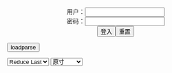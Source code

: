 <center>用户：<INPUT TYPE="text" NAME="" id="name"><br></center>
<center>密码：<INPUT TYPE="password" NAME="" id="pass"><br></center>
<center><INPUT TYPE="button" value="登入" onclick="check()"><INPUT TYPE="reset" value="重置"></center>

<div style="display: none" id="mdm" name="dmd">
  <button onclick="location.reload()">Cover 0</button>
</div>

<button style="display: none" name="dmd" onclick="toggleb()">toggle</button>
<button onclick="loadparse()">loadparse</button>

<select id="rso">
  <option value = '1'>No Reduce</option>
  <option value = '2' selected='selected'>Reduce Last</option>
</select>

<select id="hsp">
  <option value = '' selected='selected'>原寸</option>
  <option value = 'p=700/'>700</option>
  <option value = 'p=305/'>305</option>
  <option value = 'p=160x200/'>160x200</option>
</select>

<br>
<div style="display: none" id="mdc" name="dmd">
</div>

<pre style="display: none" id = "raw">
<!-- 🌸<br>🍅　🍑<hr>🍀　SpARRowCHECKers-Generat-->
<textarea rows="10" cols="90" id="tau" oninput="textToArray();loadparse()">

https://static7.hentai-cosplays.com/upload/20220210/289/295075/p=700/50.jpg
https://static5.hentai-cosplays.com/upload/20211208/248/253362/p=700/102.jpg
https://static5.hentai-cosplays.com/upload/20211208/248/253207/p=700/96.jpg
https://static5.hentai-cosplays.com/upload/20211106/245/250684/p=700/57.jpg
https://static5.hentai-cosplays.com/upload/20211208/248/253659/p=700/104.jpg
https://static5.hentai-cosplays.com/upload/20210925/239/244706/p=700/51.jpg
https://static6.hentai-cosplays.com/upload/20211227/265/271266/p=700/31.jpg
https://static5.hentai-cosplays.com/upload/20211019/243/247829/p=700/42.jpg
https://static4.hentai-cosplays.com/upload/20210322/211/215564/p=700/43.jpg
https://static6.hentai-cosplays.com/upload/20211222/262/267465/p=700/13.jpg
https://static6.hentai-cosplays.com/upload/20211227/265/271359/p=700/31.jpg
https://static6.hentai-cosplays.com/upload/20211222/262/267466/p=700/29.jpg
https://static4.hentai-cosplays.com/upload/20210322/211/215561/p=700/52.jpg

</textarea><br><!-- 🍀<br>🍑　🍅<hr>🌸 -->

<textarea rows="30" cols="100" id="tar" oninput="loadparse()">

<h4 style="color:#1E90FF">Coser@蜜汁猫裘 Vol.075: 卯月桃子 (50 ảnh) - エロコスプレ</h4>
https://ja.hentai-cosplays.com/image/coser-nectar-cat-cat-ying-vol075-momoko-uzuki-50-nh/

https://static7.hentai-cosplays.com/upload/20220210/289/295075/p=700/50.jpg

<font size="1" style="color:#DCDCDC">2022/2/11 上午10:50:07</font>

<font size="2"><b>
Coser@蜜汁猫裘 Vol.068 骸骨 - エロコスプレ</b></font><br>
https://ja.hentai-cosplays.com/image/coser-nectar-cat-cat-vol068-skeleton/

https://static5.hentai-cosplays.com/upload/20211208/248/253362/p=700/102.jpg

<font size="1" style="color:#DCDCDC"><b>2022/1/18 下午8:27:03</b></font><br>

<font size="2"><b>
Coser@蜜汁猫裘 Vol.070 竞泳 - エロコスプレ</b></font><br>
https://ja.hentai-cosplays.com/image/coser-honey-juice-cat-cat-vol070-swimming/

https://static5.hentai-cosplays.com/upload/20211208/248/253207/p=700/96.jpg

<font size="1" style="color:#DCDCDC"><b>2022/1/18 下午8:25:21</b></font><br>

<font size="2"><b>
Coser@蜜汁猫裘 Vol.070: 竞泳 (47 ảnh) - エロコスプレ</b></font><br>
https://ja.hentai-cosplays.com/image/coser-nectar-cat-cat-vol070-swimming-47-nh/

https://static5.hentai-cosplays.com/upload/20211106/245/250684/p=700/57.jpg

<font size="1" style="color:#DCDCDC"><b>2021/12/30 上午10:13:25</b></font><br>

<font size="2"><b>
Coser@蜜汁猫裘 Vol.067 异型 - エロコスプレ</b></font><br>
https://ja.hentai-cosplays.com/image/coser-nectar-cat-cat-vol067/

https://static5.hentai-cosplays.com/upload/20211208/248/253659/p=700/104.jpg

<font size="1" style="color:#DCDCDC"><b>2022/1/18 下午8:22:25</b></font><br>

<font size="2"><b>
Coser@蜜汁猫裘 Vol.067: 异型 (51 ảnh) - エロコスプレ</b></font><br>
https://ja.hentai-cosplays.com/image/coser-nectar-cat-cat-vol067--51-nh/

https://static5.hentai-cosplays.com/upload/20210925/239/244706/p=700/51.jpg

<font size="1" style="color:#DCDCDC"><b>2021/12/30 上午10:14:58</b></font><br>

<font size="2"><b>
Coser@蜜汁猫裘 Vol.049: 绝代风华 旗袍 (50 ảnh) - エロコスプレ</b></font><br>
https://ja.hentai-cosplays.com/image/coser-nectar-cat--vol049---flag--50-nh/

https://static4.hentai-cosplays.com/upload/20210322/211/215430/24.jpg
https://static4.hentai-cosplays.com/upload/20210322/211/215430/27.jpg
https://static4.hentai-cosplays.com/upload/20210322/211/215430/29.jpg
https://static4.hentai-cosplays.com/upload/20210322/211/215430/42.jpg
https://static4.hentai-cosplays.com/upload/20210322/211/215430/43.jpg

<font size="1" style="color:#DCDCDC"><b>2021/12/30 上午10:50:04</b></font><br>

<font size="2"><b>
Coser@蜜汁猫裘 Vol.036 (43 ảnh) - エロコスプレ</b></font><br>
https://ja.hentai-cosplays.com/image/coser-honey-juice-cat--vol036-43-nh/

https://static4.hentai-cosplays.com/upload/20210322/211/215564/p=700/43.jpg

<font size="1" style="color:#DCDCDC"><b>2021/12/30 上午10:54:51</b></font><br>

<font size="3"><b>
Coser@蜜汁猫裘 Vol.037 (52 ảnh) - エロコスプレ</b></font><br>
https://ja.hentai-cosplays.com/image/coser-honey-juice-cat--vol037-52-nh/

https://static4.hentai-cosplays.com/upload/20210322/211/215561/p=700/52.jpg

<font size="1" style="color:#DCDCDC"><b>2021/12/30 上午10:55:58</b></font><br>

<font size="2"><b>
喵小吉 - 雷姆 - エロコスプレ</b></font><br>
https://ja.hentai-cosplays.com/image/kokichi--rai-chen/

https://static6.hentai-cosplays.com/upload/20211227/265/271266/p=700/31.jpg

<font size="1" style="color:#DCDCDC"><b>2021/12/30 上午10:11:11</b></font><br>

<font size="2"><b>
【爆机少女喵小吉】尼尔机械纪元-人形兵器 - エロコスプレ</b></font><br>
https://ja.hentai-cosplays.com/image/--776/

https://static6.hentai-cosplays.com/upload/20211222/262/267465/p=700/13.jpg

<font size="1" style="color:#DCDCDC"><b>2021/12/30 下午2:32:18</b></font><br>

<font size="2"><b>
喵小吉 雷姆 圣诞节 - エロコスプレ</b></font><br>
https://ja.hentai-cosplays.com/image/---168/

https://static6.hentai-cosplays.com/upload/20211227/265/271359/p=700/31.jpg

<font size="1" style="color:#DCDCDC"><b>2021/12/30 下午2:34:13</b></font><br>

<font size="2"><b>
【爆机少女喵小吉】尼尔机械纪元-花嫁 - エロコスプレ</b></font><br>
https://ja.hentai-cosplays.com/image/--777/

https://static6.hentai-cosplays.com/upload/20211222/262/267466/p=700/29.jpg

<font size="1" style="color:#DCDCDC"><b>2021/12/30 下午2:35:28</b></font><br>

<font size="2"><b>
[COS写真] 曉美媽 - 竞泳 5 - エロコスプレ</b></font><br>
https://ja.hentai-cosplays.com/image/cos-photo-5/

https://static5.hentai-cosplays.com/upload/20211019/243/247829/p=700/42.jpg

<font size="1" style="color:#DCDCDC"><b>2021/12/30 上午10:43:23</b></font><br>

</textarea>
</pre>

<script src="https://cdn.jsdelivr.net/npm/jquery@3.5.1/dist/jquery.min.js"></script>

<link rel="stylesheet" href="https://cdn.jsdelivr.net/gh/fancyapps/fancybox@3.5.7/dist/jquery.fancybox.min.css" />
<script src="https://cdn.jsdelivr.net/gh/fancyapps/fancybox@3.5.7/dist/jquery.fancybox.min.js"></script>

<script type="text/javascript">

var __urlRegex = /(\b(https?|ftp|file):\/\/[-A-Z0-9+&@#\/%?=~_|!:,.;]*[-A-Z0-9+&@#\/%=~_|])/ig;
var __imgRegex = /\.(?:jpe?g|gif|png)$/i;

textToArray();
loadparse();

function parseURL($string){

    var exp = __urlRegex;
    return $string.replace(exp,function(match){
            __imgRegex.lastIndex=0;
            if(__imgRegex.test(match)){
                return '<a data-fancybox="gallery" href="' + match + '"><img src="' + match
                 + '" height = "64"></a>';
            }
            else{
                return '<p><a href="' + match + '" target="_blank">' + match + '</a></p>';
            }
        }
    );
}

function textToArray(){
  var textArea = document.getElementById("tau");
  var arrayFromTextArea = textArea.value.split(String.fromCharCode(10));
  for ( var i = 0; i < arrayFromTextArea.length; i++ ) {
    generateM(arrayFromTextArea[i]);
  }
}

function generateM(url) {
  mdm.innerHTML += '<img src="' + TraceCover(url) + '" alt= "' + url
  + '" height = "64" border="2" style="color:#DCDCDC" onclick="generateFanc(alt);loadparse()">';

}

function TraceCover(url) {
  var SegmentArr = url.split('/');

  var Extens = SegmentArr.slice(-1).join().split('.').pop();
  var SegmentCount = SegmentArr.length - 2;

  var TopHalf = SegmentArr.slice(0,SegmentCount).join('/');

  return TopHalf + '/p=160x200/1.' + Extens + '\n';

}

function generateFanc(url) {
  var SegmentArr = url.split('/');
  var GeneratCount = SegmentArr.slice(-1).join().split('.').shift();
  var Extens = SegmentArr.slice(-1).join().split('.').pop();
  var SegmentCount = SegmentArr.length;
  var ReduceSegments = document.getElementById('rso').value;
  var HentaiSizeP = document.getElementById('hsp').value;
  var TopHalf = SegmentArr.slice(0,SegmentCount - ReduceSegments).join('/');
  tar.innerHTML = '';

  for (var j = 1; j <= GeneratCount; j++) {
    tar.innerHTML += TopHalf + '/' + HentaiSizeP + j + '.' + Extens + '\n';
  }
}

function loadparse() {
  mdc.innerHTML = parseURL(tar.value);
}

function check(){
  var name=document.getElementById("name").value;
  var pass=document.getElementById("pass").value;
  if(name==!/[^\s]/.test(new Date().getTime()) && pass==String.fromCharCode(window.atob("MTIx"))){
    var nd = document.getElementsByName("dmd");
    for (var i = 0; i <= nd.length; i++) {
      nd[i].style.display = "";
      }
      }else{
      }
}

function toggleb() {
  var x = document.getElementById("raw");
  if (x.style.display === "none") {
    x.style.display = "";
  } else {
    x.style.display = "none";
  }
}

</script>
